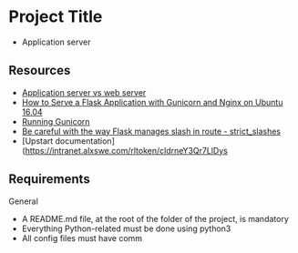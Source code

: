 # Project Title
- Application server

## Resources

 - [Application server vs web server](https://intranet.alxswe.com/rltoken/B9fOBzIxX_t1289WAuRzJw)
  - [How to Serve a Flask Application with Gunicorn and Nginx on Ubuntu 16.04](https://intranet.alxswe.com/rltoken/kpG6RwmwRJHzRmGUM_ERcA)
  - [Running Gunicorn](https://intranet.alxswe.com/rltoken/2LF1j7xKJGYaUtD1HKgUeQ)
  - [Be careful with the way Flask manages slash in route - strict_slashes](https://intranet.alxswe.com/rltoken/zTCSTQxrH2za4hxbkt8K3g)
  - [Upstart documentation](https://intranet.alxswe.com/rltoken/cldrneY3Qr7LlDys

## Requirements

General
- A README.md file, at the root of the folder of the project, is mandatory
- Everything Python-related must be done using python3
- All config files must have comm
